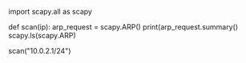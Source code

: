 import scapy.all as scapy

def scan(ip):
    arp_request = scapy.ARP()
    print(arp_request.summary()
    scapy.ls(scapy.ARP)


scan("10.0.2.1/24")

